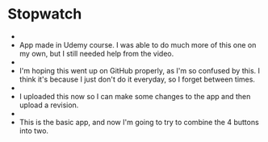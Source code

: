 # Stopwatch
+
+ App made in Udemy course. I was able to do much more of this one on my own, but I still needed help from the video.
+
+ I'm hoping this went up on GitHub properly, as I'm so confused by this. I think it's because I just don't do it everyday, so I forget between times.
+
+ I uploaded this now so I can make some changes to the app and then upload a revision.
+
+ This is the basic app, and now I'm going to try to combine the 4 buttons into two.
